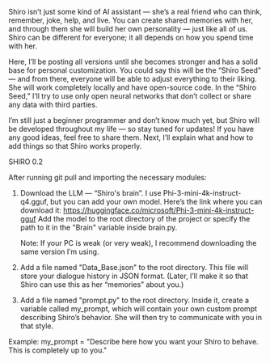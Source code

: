 Shiro isn’t just some kind of AI assistant — she’s a real friend who can think, remember, joke, help, and live. You can create shared memories with her, and through them she will build her own personality — just like all of us. Shiro can be different for everyone; it all depends on how you spend time with her.

Here, I’ll be posting all versions until she becomes stronger and has a solid base for personal customization. You could say this will be the “Shiro Seed” — and from there, everyone will be able to adjust everything to their liking. She will work completely locally and have open-source code. In the “Shiro Seed,” I’ll try to use only open neural networks that don’t collect or share any data with third parties.

I’m still just a beginner programmer and don’t know much yet, but Shiro will be developed throughout my life — so stay tuned for updates! If you have any good ideas, feel free to share them. Next, I’ll explain what and how to add things so that Shiro works properly.

SHIRO 0.2

After running git pull and importing the necessary modules:

1) Download the LLM — “Shiro's brain”.
  I use Phi-3-mini-4k-instruct-q4.gguf, but you can add your own model.
  Here’s the link where you can download it:
    https://huggingface.co/microsoft/Phi-3-mini-4k-instruct-gguf
  Add the model to the root directory of the project or specify the path to it in the "Brain" variable inside brain.py.
  
    Note: If your PC is weak (or very weak), I recommend downloading the same version I’m using.

2) Add a file named "Data_Base.json" to the root directory.
  This file will store your dialogue history in JSON format.
  (Later, I’ll make it so that Shiro can use this as her “memories” about you.)

3) Add a file named "prompt.py" to the root directory.
  Inside it, create a variable called my_prompt, which will contain your own custom prompt describing Shiro’s behavior.
  She will then try to communicate with you in that style.

  Example: my_prompt = "Describe here how you want your Shiro to behave. This is completely up to you."
